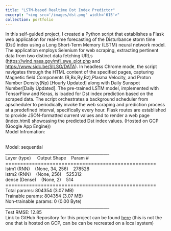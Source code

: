 ```yaml
---
title: "LSTM-based Realtime Dst Index Predictor"
excerpt: "<img src='/images/dst.png' width='615'>"
collection: portfolio
---
```


In this self-guided project, I created a  Python script that establishes a Flask web application for real-time forecasting of the Disturbance storm time (Dst) index using a Long Short-Term Memory (LSTM) neural network model. The application employs Selenium for web scraping, extracting pertinent data from two distinct data fetching URLs (https://wind.nasa.gov/mfi_swe_plot.php and https://www.sidc.be/SILSO/DATA). In headless Chrome mode, the script navigates through the HTML content of the specified pages, capturing Magnetic field Components (B,Bx,By,Bz),Plasma Velocity, and Proton Number Density(Np) [Hourly Updated] along with Daily Sunspot Number[Daily Updated]. The pre-trained LSTM model, implemented with TensorFlow and Keras, is loaded for Dst index prediction based on the scraped data. The script orchestrates a background scheduler from apscheduler to periodically invoke the web scraping and prediction process at a predefined interval, specifically every hour. Flask routes are established to provide JSON-formatted current values and to render a web page (index.html) showcasing the predicted Dst index values. (Hosted on GCP (Google App Engine))
<br>Model Infromation:

<br>Model: sequential
<br>___________________________________________________
<br>Layer (type)&nbsp;&nbsp;&nbsp;&nbsp; Output Shape&nbsp;&nbsp;&nbsp;&nbsp;Param #
<br>===================================================
<br>lstm1 (RNN)&nbsp;&nbsp;&nbsp;&nbsp;(None, 34, 256)&nbsp;&nbsp;&nbsp;&nbsp;278528
<br>lstm2 (RNN)&nbsp;&nbsp;&nbsp;&nbsp;(None, 256)&nbsp;&nbsp;&nbsp;&nbsp;525312
<br>dense (Dense)&nbsp;&nbsp;&nbsp;&nbsp;(None, 2)&nbsp;&nbsp;&nbsp;&nbsp;514
<br>===================================================
<br>Total params: 804354 (3.07 MB)
<br>Trainable params: 804354 (3.07 MB)
<br>Non-trainable params: 0 (0.00 Byte)
<br>___________________________________________________
<br>Test RMSE: 12.85
<br>Link to GitHub Repository for this project can be found [here](https://github.com/deepghuge/DstIndex)  (this is not the one that is hosted on GCP, can be can be recreated on a local system) 


